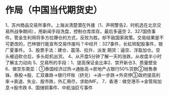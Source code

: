 # 作局（中国当代期货史）
1、苏州商品交易所事件。上海派清楚潜在外援（1、声明警告2、时机选在北京交易所战争期间），用新闻手段洗盘，控制仓库库存。最后多逼空
2、327国债事件。管金生利用将多方拉爆仓的方式，反败为胜。却不敌国家政策。交易结果是不可更改的，巴林银行能宣布交易作废吗？中经开：327事件，长虹转配股事件，银广夏事件。
3、股票手法：建仓、震荡、拉升、派发
期货：逼空、浮盈加仓。空头被迫砍仓后，多头趁机出货。
4、从开盘5分钟了解一天的涨跌，从收盘半小时了解主力动向
5、交易所的手段：1、提高保证金比率2、禁开新仓3、质量壁垒
6、做空东南亚：①泰国经济过热→通胀高→房地产占银行50%贷款②抛售泰铢、泰股→股、汇双暴跌→银行坏账（挤兑）→进一步跌→外资停③政府提高利率→衰退、失业、股市跌，外汇用尽，求助IMF。
7、香港：做空港币→金管局加息→股市跌
8、国储铜事件、中航油巨亏事件
